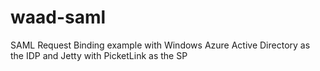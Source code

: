 waad-saml
=========

SAML Request Binding example with Windows Azure Active Directory as the IDP and Jetty with PicketLink as the SP
